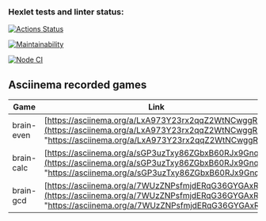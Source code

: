 ### Hexlet tests and linter status:
[![Actions Status](https://github.com/maratdaudov/frontend-project-lvl1/workflows/hexlet-check/badge.svg)](https://github.com/maratdaudov/frontend-project-lvl1/actions)

[![Maintainability](https://api.codeclimate.com/v1/badges/a99a88d28ad37a79dbf6/maintainability)](https://codeclimate.com/github/codeclimate/codeclimate/maintainability)

[![Node CI](https://github.com/maratdaudov/frontend-project-lvl1/workflows/Node.js%20CI/badge.svg)](https://github.com/maratdaudov/frontend-project-lvl1/actions)


## Asciinema recorded games 

| Game | Link |
| ------ | ------ |
| brain-even | [https://asciinema.org/a/LxA973Y23rx2qqZ2WtNCwggRl](https://asciinema.org/a/LxA973Y23rx2qqZ2WtNCwggRl "https://asciinema.org/a/LxA973Y23rx2qqZ2WtNCwggRl") |
| brain-calc | [https://asciinema.org/a/sGP3uzTxy86ZGbxB60RJx9Gnq](https://asciinema.org/a/sGP3uzTxy86ZGbxB60RJx9Gnq "https://asciinema.org/a/sGP3uzTxy86ZGbxB60RJx9Gnq") |
| brain-gcd | [https://asciinema.org/a/7WUzZNPsfmjdERqG36GYGAxRt](https://asciinema.org/a/7WUzZNPsfmjdERqG36GYGAxRt "https://asciinema.org/a/7WUzZNPsfmjdERqG36GYGAxRt") |
